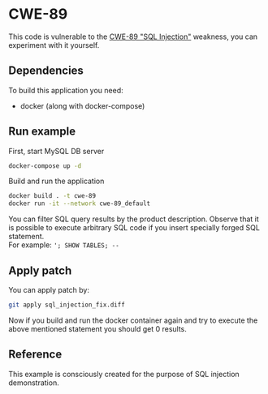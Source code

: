 # CWE-89
This code is vulnerable to the [CWE-89 "SQL Injection"](http://cwe.mitre.org/data/definitions/89.html) weakness, you can experiment with it yourself.

## Dependencies
To build this application you need:
- docker (along with docker-compose)

## Run example

First, start MySQL DB server
```bash
docker-compose up -d
```

Build and run the application
```bash
docker build . -t cwe-89
docker run -it --network cwe-89_default
```

You can filter SQL query results by the product description. Observe that it is possible to execute arbitrary SQL code if you insert specially forged SQL statement.  
For example: `'; SHOW TABLES; -- `

## Apply patch
You can apply patch by:
```bash
git apply sql_injection_fix.diff
```

Now if you build and run the docker container again and try to execute the above mentioned statement you should get 0 results.

## Reference
This example is consciously created for the purpose of SQL injection demonstration.
